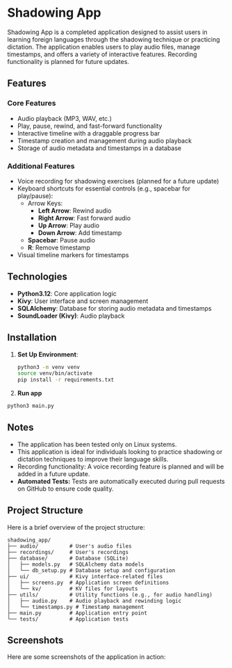 # Shadowing App

Shadowing App is a completed application designed to assist users in learning foreign languages through the shadowing technique or practicing dictation. The application enables users to play audio files, manage timestamps, and offers a variety of interactive features. Recording functionality is planned for future updates.

## Features

### Core Features
- Audio playback (MP3, WAV, etc.)
- Play, pause, rewind, and fast-forward functionality
- Interactive timeline with a draggable progress bar
- Timestamp creation and management during audio playback
- Storage of audio metadata and timestamps in a database

### Additional Features
- Voice recording for shadowing exercises (planned for a future update)
- Keyboard shortcuts for essential controls (e.g., spacebar for play/pause):
    - Arrow Keys:
        - **Left Arrow**: Rewind audio
        - **Right Arrow**: Fast forward audio
        - **Up Arrow**: Play audio
        - **Down Arrow**: Add timestamp
    - **Spacebar**: Pause audio
    - **R**: Remove timestamp
- Visual timeline markers for timestamps

## Technologies
- **Python3.12**: Core application logic
- **Kivy**: User interface and screen management
- **SQLAlchemy**: Database for storing audio metadata and timestamps
- **SoundLoader (Kivy)**: Audio playback

## Installation

1. **Set Up Environment**:
   ```sh
   python3 -m venv venv
   source venv/bin/activate
   pip install -r requirements.txt
   ```
2. **Run app**
```sh
python3 main.py
```

## Notes
- The application has been tested only on Linux systems.
- This application is ideal for individuals looking to practice shadowing or dictation techniques to improve their language skills.
- Recording functionality: A voice recording feature is planned and will be added in a future update.
- **Automated Tests:** Tests are automatically executed during pull requests on GitHub to ensure code quality.
## Project Structure
Here is a brief overview of the project structure:

```
shadowing_app/
├── audio/          # User's audio files
├── recordings/     # User's recordings
├── database/       # Database (SQLite)
│   ├── models.py   # SQLAlchemy data models
│   └── db_setup.py # Database setup and configuration
├── ui/             # Kivy interface-related files
│   ├── screens.py  # Application screen definitions
│   └── kv/         # KV files for layouts
├── utils/          # Utility functions (e.g., for audio handling)
│   ├── audio.py    # Audio playback and rewinding logic
│   └── timestamps.py # Timestamp management
├── main.py         # Application entry point
└── tests/          # Application tests
```

## Screenshots

Here are some screenshots of the application in action:
